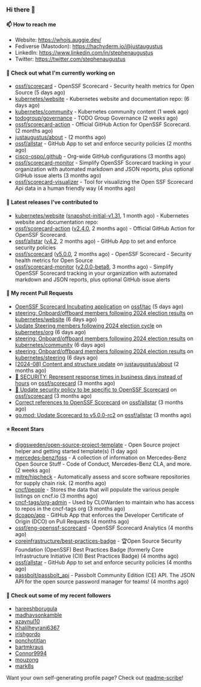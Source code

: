 ### Hi there 👋

#### 📫 How to reach me

- Website: https://whois.auggie.dev/
- Fediverse (Mastodon): https://hachyderm.io/@justaugustus
- LinkedIn: https://www.linkedin.com/in/stephenaugustus
- Twitter: https://twitter.com/stephenaugustus

#### 👷 Check out what I'm currently working on

- [ossf/scorecard](https://github.com/ossf/scorecard) - OpenSSF Scorecard - Security health metrics for Open Source (5 days ago)
- [kubernetes/website](https://github.com/kubernetes/website) - Kubernetes website and documentation repo:  (6 days ago)
- [kubernetes/community](https://github.com/kubernetes/community) - Kubernetes community content (1 week ago)
- [todogroup/governance](https://github.com/todogroup/governance) - TODO Group Governance (2 weeks ago)
- [ossf/scorecard-action](https://github.com/ossf/scorecard-action) - Official GitHub Action for OpenSSF Scorecard. (2 months ago)
- [justaugustus/about](https://github.com/justaugustus/about) -  (2 months ago)
- [ossf/allstar](https://github.com/ossf/allstar) - GitHub App to set and enforce security policies (2 months ago)
- [cisco-ospo/.github](https://github.com/cisco-ospo/.github) - Org-wide GitHub configurations (3 months ago)
- [ossf/scorecard-monitor](https://github.com/ossf/scorecard-monitor) - Simplify OpenSSF Scorecard tracking in your organization with automated markdown and JSON reports, plus optional GitHub issue alerts (3 months ago)
- [ossf/scorecard-visualizer](https://github.com/ossf/scorecard-visualizer) - Tool for visualizing the Open SSF Scorecard Api data in a human friendly way (4 months ago)

#### 🔭 Latest releases I've contributed to

- [kubernetes/website](https://github.com/kubernetes/website) ([snapshot-initial-v1.31](https://github.com/kubernetes/website/releases/tag/snapshot-initial-v1.31), 1 month ago) - Kubernetes website and documentation repo: 
- [ossf/scorecard-action](https://github.com/ossf/scorecard-action) ([v2.4.0](https://github.com/ossf/scorecard-action/releases/tag/v2.4.0), 2 months ago) - Official GitHub Action for OpenSSF Scorecard.
- [ossf/allstar](https://github.com/ossf/allstar) ([v4.2](https://github.com/ossf/allstar/releases/tag/v4.2), 2 months ago) - GitHub App to set and enforce security policies
- [ossf/scorecard](https://github.com/ossf/scorecard) ([v5.0.0](https://github.com/ossf/scorecard/releases/tag/v5.0.0), 2 months ago) - OpenSSF Scorecard - Security health metrics for Open Source
- [ossf/scorecard-monitor](https://github.com/ossf/scorecard-monitor) ([v2.0.0-beta8](https://github.com/ossf/scorecard-monitor/releases/tag/v2.0.0-beta8), 3 months ago) - Simplify OpenSSF Scorecard tracking in your organization with automated markdown and JSON reports, plus optional GitHub issue alerts

#### 🔨 My recent Pull Requests

- [OpenSSF Scorecard Incubating application](https://github.com/ossf/tac/pull/390) on [ossf/tac](https://github.com/ossf/tac) (5 days ago)
- [steering: Onboard/offboard members following 2024 election results](https://github.com/kubernetes/website/pull/48164) on [kubernetes/website](https://github.com/kubernetes/website) (6 days ago)
- [Update Steering members following 2024 election cycle](https://github.com/kubernetes/org/pull/5199) on [kubernetes/org](https://github.com/kubernetes/org) (6 days ago)
- [steering: Onboard/offboard members following 2024 election results](https://github.com/kubernetes/community/pull/8095) on [kubernetes/community](https://github.com/kubernetes/community) (6 days ago)
- [steering: Onboard/offboard members following 2024 election results](https://github.com/kubernetes/steering/pull/287) on [kubernetes/steering](https://github.com/kubernetes/steering) (6 days ago)
- [[2024-08] Content and structure update](https://github.com/justaugustus/about/pull/11) on [justaugustus/about](https://github.com/justaugustus/about) (2 months ago)
- [📖 SECURITY: Represent response times in business days instead of hours](https://github.com/ossf/scorecard/pull/4217) on [ossf/scorecard](https://github.com/ossf/scorecard) (3 months ago)
- [:book: Update security policy to be specific to OpenSSF Scorecard](https://github.com/ossf/scorecard/pull/4212) on [ossf/scorecard](https://github.com/ossf/scorecard) (3 months ago)
- [Correct references to OpenSSF Scorecard](https://github.com/ossf/allstar/pull/536) on [ossf/allstar](https://github.com/ossf/allstar) (3 months ago)
- [go.mod: Update Scorecard to v5.0.0-rc2](https://github.com/ossf/allstar/pull/534) on [ossf/allstar](https://github.com/ossf/allstar) (3 months ago)

#### ⭐ Recent Stars

- [diggsweden/open-source-project-template](https://github.com/diggsweden/open-source-project-template) - Open Source project helper and getting started template(s) (1 day ago)
- [mercedes-benz/foss](https://github.com/mercedes-benz/foss) - A collection of information on Mercedes-Benz Open Source Stuff - Code of Conduct, Mercedes-Benz CLA, and more.  (2 weeks ago)
- [mitre/hipcheck](https://github.com/mitre/hipcheck) - Automatically assess and score software repositories for supply chain risk. (2 months ago)
- [cncf/people](https://github.com/cncf/people) - Stores the data that will populate the various people listings on cncf.io (3 months ago)
- [cncf-tags/org-admin](https://github.com/cncf-tags/org-admin) - Used by CLOWarden to maintain who has access to repos in the cncf-tags org (3 months ago)
- [dcoapp/app](https://github.com/dcoapp/app) - GitHub App that enforces the Developer Certificate of Origin (DCO) on Pull Requests (4 months ago)
- [ossf/eng-openssf-scorecard](https://github.com/ossf/eng-openssf-scorecard) - OpenSSF Scorecard Analytics (4 months ago)
- [coreinfrastructure/best-practices-badge](https://github.com/coreinfrastructure/best-practices-badge) - 🏆Open Source Security Foundation (OpenSSF) Best Practices Badge (formerly Core Infrastructure Initiative (CII) Best Practices Badge) (4 months ago)
- [ossf/allstar](https://github.com/ossf/allstar) - GitHub App to set and enforce security policies (4 months ago)
- [passbolt/passbolt_api](https://github.com/passbolt/passbolt_api) - Passbolt Community Edition (CE) API. The JSON API for the open source password manager for teams! (4 months ago)

#### 👯 Check out some of my recent followers

- [hareeshborugula](https://github.com/hareeshborugula)
- [madhavsonkamble](https://github.com/madhavsonkamble)
- [azaynul10](https://github.com/azaynul10)
- [Khalilheyrani6367](https://github.com/Khalilheyrani6367)
- [irishgordo](https://github.com/irishgordo)
- [ponchotitlan](https://github.com/ponchotitlan)
- [bartmkraus](https://github.com/bartmkraus)
- [Connor9994](https://github.com/Connor9994)
- [mouzong](https://github.com/mouzong)
- [mark8s](https://github.com/mark8s)

Want your own self-generating profile page? Check out [readme-scribe](https://github.com/muesli/readme-scribe)!
